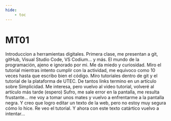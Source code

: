```yaml
---
hide:
    - toc
---
```


# MT01

Introduccion a herramientas digitales.
Primera clase, me presentan a git, gitHub, Visual Studio Code, VS Codium... y más.
El mundo de la programación, ajeno e ignorado por mi. Me da miedo y curiosidad.
Miro el tutorial mientras intento cumplir con la actividad, me equivoco como 10 veces hasta que escribo bien el código. Miro tutoriales dentro de git y el tutorial de la plataforma de UTEC. De tantos links termino en un artículo sobre Simplicidad. Me interesa, pero vuelvo al video tutorial, volveré al artículo más tarde (espero)
Sufro, me sale error en la pantalla, me resulta frustante... me voy a tomar unos mates y vuelvo a enfrentarme a la pantalla negra.
Y creo que logro editar un texto de la web, pero no estoy muy segura cómo lo hice.
Re veo el tutorial.
Y ahora con este texto catártico vuelvo a intentar...
